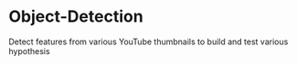 # Object-Detection
Detect features from various YouTube thumbnails to build and test various hypothesis

